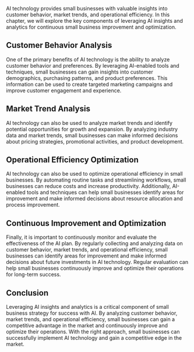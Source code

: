 
AI technology provides small businesses with valuable insights into customer behavior, market trends, and operational efficiency. In this chapter, we will explore the key components of leveraging AI insights and analytics for continuous small business improvement and optimization.

Customer Behavior Analysis
--------------------------

One of the primary benefits of AI technology is the ability to analyze customer behavior and preferences. By leveraging AI-enabled tools and techniques, small businesses can gain insights into customer demographics, purchasing patterns, and product preferences. This information can be used to create targeted marketing campaigns and improve customer engagement and experience.

Market Trend Analysis
---------------------

AI technology can also be used to analyze market trends and identify potential opportunities for growth and expansion. By analyzing industry data and market trends, small businesses can make informed decisions about pricing strategies, promotional activities, and product development.

Operational Efficiency Optimization
-----------------------------------

AI technology can also be used to optimize operational efficiency in small businesses. By automating routine tasks and streamlining workflows, small businesses can reduce costs and increase productivity. Additionally, AI-enabled tools and techniques can help small businesses identify areas for improvement and make informed decisions about resource allocation and process improvement.

Continuous Improvement and Optimization
---------------------------------------

Finally, it is important to continuously monitor and evaluate the effectiveness of the AI plan. By regularly collecting and analyzing data on customer behavior, market trends, and operational efficiency, small businesses can identify areas for improvement and make informed decisions about future investments in AI technology. Regular evaluation can help small businesses continuously improve and optimize their operations for long-term success.

Conclusion
----------

Leveraging AI insights and analytics is a critical component of small business strategy for success with AI. By analyzing customer behavior, market trends, and operational efficiency, small businesses can gain a competitive advantage in the market and continuously improve and optimize their operations. With the right approach, small businesses can successfully implement AI technology and gain a competitive edge in the market.

